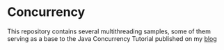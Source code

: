 Concurrency
===========

This repository contains several multithreading samples, some of them serving as a base to the Java Concurrency Tutorial published on my [blog]

[blog]:http://xpadro.blogspot.com.es/2014/09/java-concurrency-tutorial.html

